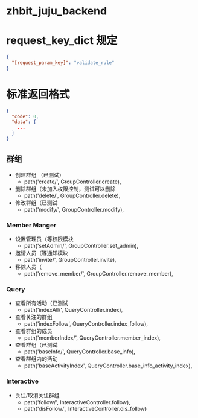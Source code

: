 # zhbit_juju_backend

# request_key_dict 规定
```json
{
  "[request_param_key]": "validate_rule" 
}
```

# 标准返回格式
```json
{
  "code": 0,
  "data": {
    ...
  }
}
```

## 群组
* 创建群组 （已测试）
    * path('create/', GroupController.create), 
* 删除群组（未加入权限控制，测试可以删除
    * path('delete/', GroupController.delete), 
* 修改群组（已测试
    * path('modify/', GroupController.modify),
### Member Manger
* 设置管理员（等权限模块
    * path('setAdmin/', GroupController.set_admin),
* 邀请人员（等通知模块
    * path('invite/', GroupController.invite),
* 移除人员（
    * path('remove_member/', GroupController.remove_member),
### Query
* 查看所有活动（已测试
  * path('indexAll/', QueryController.index),
* 查看关注的群组
    * path('indexFollow', QueryController.index_follow),
* 查看群组的成员
    * path('memberIndex/', QueryController.member_index),
* 查看群组（已测试
  * path('baseInfo/', QueryController.base_info),
* 查看群组内的活动
    * path('baseActivityIndex', QueryController.base_info_activity_index),
### Interactive
* 关注/取消关注群组
    * path('follow/', InteractiveController.follow),
    * path('disFollow/', InteractiveController.dis_follow)
  
    